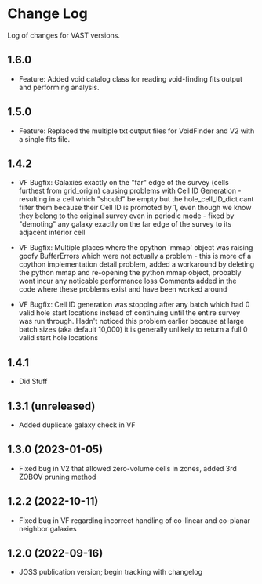 # Change Log
Log of changes for VAST versions.

## 1.6.0
- Feature: Added void catalog class for reading void-finding fits output and performing analysis.

## 1.5.0
- Feature: Replaced the multiple txt output files for VoidFinder and V2 with a single fits file.

## 1.4.2
- VF Bugfix:  Galaxies exactly on the "far" edge of the survey (cells furthest from grid_origin) causing problems
              with Cell ID Generation - resulting in a cell which "should" be empty but the hole_cell_ID_dict cant
              filter them because their Cell ID is promoted by 1, even though we know they belong to the original
              survey even in periodic mode - fixed by "demoting" any galaxy exactly on the far edge of the survey 
              to its adjacent interior cell
           
- VF Bugfix:  Multiple places where the cpython 'mmap' object was raising goofy BufferErrors which were not actually
              a problem - this is more of a cpython implementation detail problem, added a workaround by deleting
              the python mmap and re-opening the python mmap object, probably wont incur any noticable performance loss
              Comments added in the code where these problems exist and have been worked around
           
- VF Bugfix:  Cell ID generation was stopping after any batch which had 0 valid hole start locations instead of 
              continuing until the entire survey was run through.  Hadn't noticed this problem earlier because at
              large batch sizes (aka default 10,000) it is generally unlikely to return a full 0 valid start hole 
              locations


## 1.4.1
- Did Stuff

## 1.3.1 (unreleased)
- Added duplicate galaxy check in VF

## 1.3.0 (2023-01-05)
- Fixed bug in V2 that allowed zero-volume cells in zones, added 3rd ZOBOV pruning method

## 1.2.2 (2022-10-11)
- Fixed bug in VF regarding incorrect handling of co-linear and co-planar neighbor galaxies

## 1.2.0 (2022-09-16)
- JOSS publication version; begin tracking with changelog
